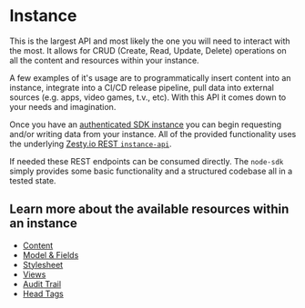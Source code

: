 # Instance

This is the largest API and most likely the one you will need to interact with the most. It allows for CRUD \(Create, Read, Update, Delete\) operations on all the content and resources within your instance.

A few examples of it's usage are to programmatically insert content into an instance, integrate into a CI/CD release pipeline, pull data into external sources \(e.g. apps, video games, t.v., etc\). With this API it comes down to your needs and imagination.

Once you have an [authenticated SDK instance](../instantiation.md) you can begin requesting and/or writing data from your instance. All of the provided functionality uses the underlying [Zesty.io REST `instance-api`](https://instances-api.zesty.org/).

If needed these REST endpoints can be consumed directly. The `node-sdk` simply provides some basic functionality and a structured codebase all in a tested state.

## Learn more about the available resources within an instance

* [Content](instance-content.md)
* [Model & Fields](instance-model.md)
* [Stylesheet](instance-stylesheet.md)
* [Views](instance-view.md)
* [Audit Trail](instance-audit-trail.md)
* [Head Tags](instance-head-tags.md)

